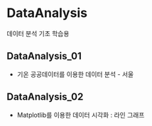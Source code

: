 # DataAnalysis
데이터 분석 기초 학습용

## DataAnalysis_01
 - 기온 공공데이터를 이용한 데이터 분석 - 서울

## DataAnalysis_02
 - Matplotlib를 이용한 데이터 시각화 : 라인 그래프

